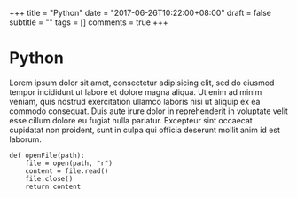 +++
title = "Python"
date = "2017-06-26T10:22:00+08:00"
draft = false
subtitle = ""
tags = []
comments = true
+++

# Python

Lorem ipsum dolor sit amet, consectetur adipisicing elit, sed do eiusmod
tempor incididunt ut labore et dolore magna aliqua. Ut enim ad minim veniam,
quis nostrud exercitation ullamco laboris nisi ut aliquip ex ea commodo
consequat. Duis aute irure dolor in reprehenderit in voluptate velit esse
cillum dolore eu fugiat nulla pariatur. Excepteur sint occaecat cupidatat non
proident, sunt in culpa qui officia deserunt mollit anim id est laborum.

```
def openFile(path):
    file = open(path, "r")
    content = file.read()
    file.close()
    return content
```